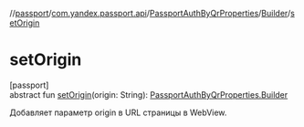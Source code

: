 //[passport](../../../../index.md)/[com.yandex.passport.api](../../index.md)/[PassportAuthByQrProperties](../index.md)/[Builder](index.md)/[setOrigin](set-origin.md)

# setOrigin

[passport]\
abstract fun [setOrigin](set-origin.md)(origin: String): [PassportAuthByQrProperties.Builder](index.md)

Добавляет параметр origin в URL страницы в WebView.

